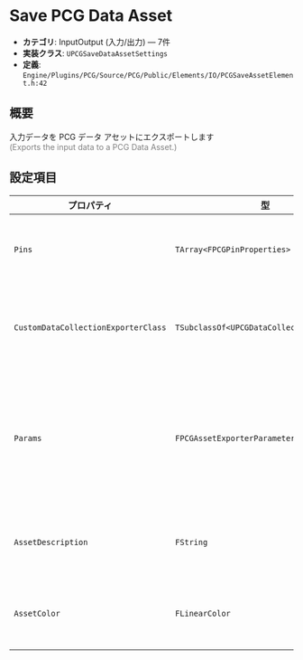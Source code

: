 # Save PCG Data Asset

- **カテゴリ**: InputOutput (入力/出力) — 7件
- **実装クラス**: `UPCGSaveDataAssetSettings`
- **定義**: `Engine/Plugins/PCG/Source/PCG/Public/Elements/IO/PCGSaveAssetElement.h:42`

## 概要

入力データを PCG データ アセットにエクスポートします<br><span style='color:gray'>(Exports the input data to a PCG Data Asset.)</span>

## 設定項目


| プロパティ | 型 | 初期値 | 説明 |
| --- | --- | --- | --- |
| `Pins` | `TArray<FPCGPinProperties>` | ノード既定の入力構成 | 保存対象とする入力ピンの定義。データの分岐やカスタムチャネルを新設したい場合に追加・編集します。 |
| `CustomDataCollectionExporterClass` | `TSubclassOf<UPCGDataCollectionExporter>` | `nullptr` | 既定のエクスポータを差し替えます。独自フォーマットや追記処理が必要な場合にカスタムサブクラスを指定します。 |
| `Params` | `FPCGAssetExporterParameters` | 構造体既定値 | 保存処理の振る舞い。保存ダイアログの表示 (`bOpenSaveDialog`)、アセット名／パス、書き出し後に自動保存するか (`bSaveOnExportEnded`) などを細かく制御できます。 |
| `AssetDescription` | `FString` | なし | 作成される PCG データアセットに書き込む説明文。アセットブラウザでの識別に役立ちます。 |
| `AssetColor` | `FLinearColor` | `FLinearColor::White` | Asset Browser やノードタイトルに表示されるカラー。成果物のカテゴリ分けに利用します。 |
